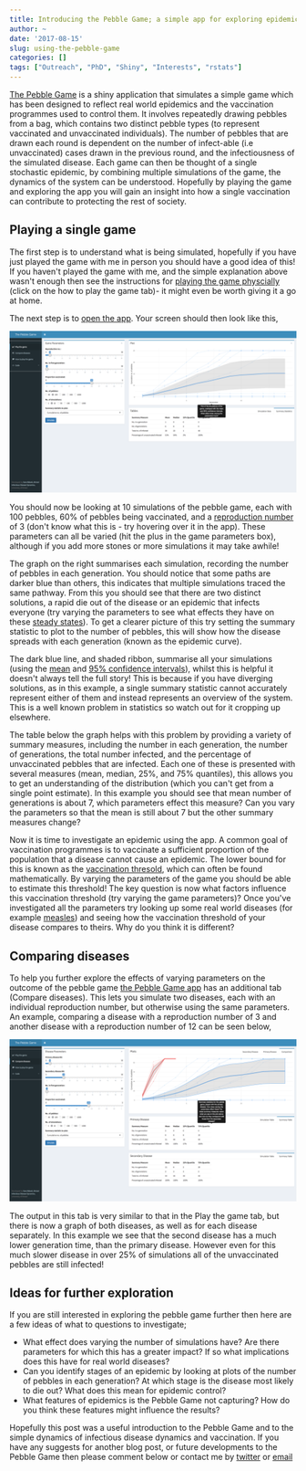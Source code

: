 ```yaml
---
title: Introducing the Pebble Game; a simple app for exploring epidemics and vaccination
author: ~
date: '2017-08-15'
slug: using-the-pebble-game
categories: []
tags: ["Outreach", "PhD", "Shiny", "Interests", "rstats"]
---
```


[The Pebble Game](http://seabbs.co.uk/shiny/thepebblegame) is a shiny application that simulates a simple game which has been designed  to reflect real world epidemics and the vaccination programmes used to control them. It involves repeatedly drawing pebbles from a bag, which contains two distinct pebble types (to represent vaccinated and unvaccinated individuals). The number of pebbles that are drawn each round is dependent on the number of infect-able (i.e unvaccinated) cases drawn in the previous round, and the infectiousness of the simulated disease. Each game can then be thought of a single stochastic epidemic, by combining multiple simulations of the game, the dynamics of the system can be understood. Hopefully by playing the game and exploring the app you will gain an insight into how a single vaccination can contribute to protecting the rest of society.

## Playing a single game

The first step is to understand what is being simulated, hopefully if you have just played the game with me in person you should have a good idea of this! If you haven't played the game with me, and the simple explanation above wasn't enough then see the instructions for [playing the game physcially](http://www.seabbs.co.uk/shiny/thepebblegame) (click on the how to play the game tab)- it might even be worth giving it a go at home.

The next step is to [open the app](http://www.seabbs.co.uk/shiny/thepebblegame). Your screen should then look like this,

![The game simulation tab from the pebble game app](/img/single_game.png)

You should now be looking at 10 simulations of the pebble game, each with 100 pebbles, 60% of pebbles being vaccinated, and a [reproduction number](https://en.wikipedia.org/wiki/Basic_reproduction_number) of 3 (don't know what this is - try hovering over it in the app). These parameters can all be varied (hit the plus in the game parameters box), although if you add more stones or more simulations it may take awhile! 

The graph on the right summarises each simulation, recording the number of pebbles in each generation. You should notice that some paths are darker blue than others, this indicates that multiple simulations traced the same pathway. From this you should see that there are two distinct solutions, a rapid die out of the disease or an epidemic that infects everyone (try varying the parameters to see what effects they have on these [steady states](https://en.wikipedia.org/wiki/Steady_state)). To get a clearer picture of this try setting the summary statistic to plot to the number of pebbles, this will show how the disease spreads with each generation (known as the epidemic curve). 

The dark blue line, and shaded ribbon, summarise all your simulations (using the [mean](https://en.wikipedia.org/wiki/Mean) and [95% confidence intervals](https://en.wikipedia.org/wiki/Confidence_interval)), whilst this is helpful it doesn't always tell the full story! This is because if you have diverging solutions, as in this example, a single summary statistic cannot accurately represent either of them and instead represents an overview of the system. This is a well known problem in statistics so watch out for it cropping up elsewhere.

The table below the graph helps with this problem by providing a variety of summary measures, including the number in each generation, the number of generations, the total number infected, and the percentage of unvaccinated pebbles  that are infected. Each one of these is presented with several measures (mean, median, 25%, and 75% quantiles), this allows you to get an understanding of the distribution (which you can't get from a single point estimate). In this example you should see that mean number of generations is about 7, which parameters effect this measure? Can you vary the parameters so that the mean is still about 7 but the other summary measures change?

Now it is time to investigate an epidemic using the app. A common goal of vaccination programmes is to vaccinate a sufficient proportion of the population that a disease cannot cause an epidemic. The lower bound for this is known as the [vaccination thresold](https://en.wikipedia.org/wiki/Herd_immunity), which can often be found mathematically. By varying the parameters of the game you should be able to estimate this threshold! The key question is now what factors influence this vaccination threshold (try varying the game parameters)? Once you've investigated all the parameters try looking up some real world diseases (for example [measles](https://blogs.scientificamerican.com/roots-of-unity/understand-the-measles-outbreak-with-this-one-weird-number/)) and seeing how the vaccination threshold of your disease compares to theirs. Why do you think it is different?


## Comparing diseases

To help you further explore the effects of varying parameters on the outcome of the pebble game [the Pebble Game app](http://www.seabbs.co.uk/shiny/thepebblegame) has an additional tab (Compare diseases). This lets you simulate two diseases, each with an individual reproduction number, but otherwise using the same parameters. An example, comparing a disease with a reproduction number of 3 and another disease with a reproduction number of 12 can be seen below,

![The disease comparision tab from the pebble game app](/img/compare_game.png)

The output in this tab is very similar to that in the Play the game tab, but there is now a graph of both diseases, as well as for each disease separately. In this example we see that the second disease has a much lower generation time, than the primary disease. However even for this much slower disease in over 25% of simulations all of the unvaccinated pebbles are still infected! 

## Ideas for further exploration

If you are still interested in exploring the pebble game further then here are a few ideas of what to questions to investigate;

- What effect does varying the number of simulations have? Are there parameters for which this has a greater impact? If so what implications does this have for real world diseases?
- Can you identify stages of an epidemic by looking at plots of the number of pebbles  in each generation? At which stage is the disease most likely to die out? What does this mean for epidemic control?
- What features of epidemics is the Pebble Game not capturing? How do you think these features might influence the results?


Hopefully this post was a useful introduction to the Pebble Game and to the simple dynamics of infectious disease dynamics and vaccination. If you have any suggests for another blog post, or future developments to the Pebble Game then please comment below or contact me by [twitter](https://twitter.com/seabbs) or [email](https://www.samabbott.co.uk/#contact)
